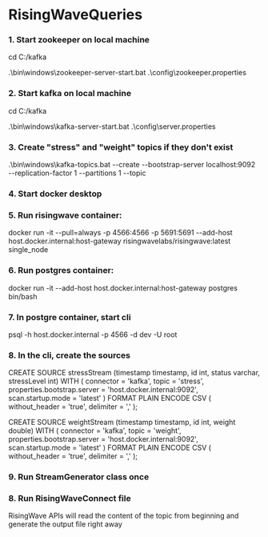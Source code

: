 # RisingWaveQueries

### 1. Start zookeeper on local machine
cd C:/kafka

.\bin\windows\zookeeper-server-start.bat .\config\zookeeper.properties

### 2. Start kafka on local machine
cd C:/kafka

.\bin\windows\kafka-server-start.bat .\config\server.properties

### 3. Create "stress" and "weight" topics if they don't exist
.\bin\windows\kafka-topics.bat --create --bootstrap-server localhost:9092
--replication-factor 1 --partitions 1 --topic <topic-name>

### 4. Start docker desktop

### 5. Run risingwave container:
docker run -it --pull=always -p 4566:4566 -p 5691:5691 --add-host host.docker.internal:host-gateway risingwavelabs/risingwave:latest single_node

### 6. Run postgres container:
docker run -it --add-host host.docker.internal:host-gateway postgres bin/bash

### 7. In postgre container, start cli
psql -h host.docker.internal -p 4566 -d dev -U root

### 8. In the cli, create the sources
CREATE SOURCE stressStream (timestamp timestamp, id int, status varchar, stressLevel int)
WITH (
connector = 'kafka',
topic = 'stress',
properties.bootstrap.server = 'host.docker.internal:9092',
scan.startup.mode = 'latest'
) FORMAT PLAIN ENCODE CSV (
without_header = 'true',
delimiter = ','
);

CREATE SOURCE weightStream (timestamp timestamp, id int, weight double)
WITH (
connector = 'kafka',
topic = 'weight',
properties.bootstrap.server = 'host.docker.internal:9092',
scan.startup.mode = 'latest'
) FORMAT PLAIN ENCODE CSV (
without_header = 'true',
delimiter = ','
);

### 9. Run StreamGenerator class once

### 8. Run RisingWaveConnect file
RisingWave APIs will read the content of the topic from beginning and generate the output file right away